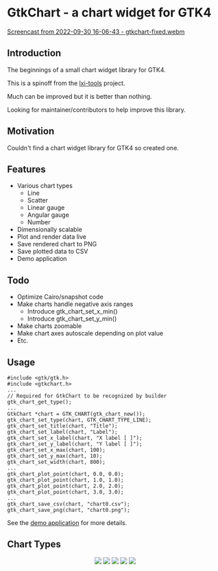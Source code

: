 # GtkChart - a chart widget for GTK4

[Screencast from 2022-09-30 16-06-43 - gtkchart-fixed.webm](https://user-images.githubusercontent.com/353407/193289610-34b59005-1bc7-4f60-ba94-ecf34d601a4b.webm)

## Introduction

The beginnings of a small chart widget library for GTK4.

This is a spinoff from the [lxi-tools](https://lxi-tools.github.io) project.

Much can be improved but it is better than nothing.

Looking for maintainer/contributors to help improve this library.

## Motivation

Couldn't find a chart widget library for GTK4 so created one.

## Features

 * Various chart types
   * Line
   * Scatter
   * Linear gauge
   * Angular gauge
   * Number
 * Dimensionally scalable
 * Plot and render data live
 * Save rendered chart to PNG
 * Save plotted data to CSV
 * Demo application

## Todo

 * Optimize Cairo/snapshot code
 * Make charts handle negative axis ranges
   * Introduce gtk\_chart\_set\_x\_min()
   * Introduce gtk\_chart\_set\_y\_min()
 * Make charts zoomable
 * Make chart axes autoscale depending on plot value
 * Etc.

## Usage

```
#include <gtk/gtk.h>
#include <gtkchart.h>
...
// Required for GtkChart to be recognized by builder
gtk_chart_get_type();
...
GtkChart *chart = GTK_CHART(gtk_chart_new());
gtk_chart_set_type(chart, GTK_CHART_TYPE_LINE);
gtk_chart_set_title(chart, "Title");
gtk_chart_set_label(chart, "Label");
gtk_chart_set_x_label(chart, "X label [ ]");
gtk_chart_set_y_label(chart, "Y label [ ]");
gtk_chart_set_x_max(chart, 100);
gtk_chart_set_y_max(chart, 10);
gtk_chart_set_width(chart, 800);
...
gtk_chart_plot_point(chart, 0.0, 0.0);
gtk_chart_plot_point(chart, 1.0, 1.0);
gtk_chart_plot_point(chart, 2.0, 2.0);
gtk_chart_plot_point(chart, 3.0, 3.0);
...
gtk_chart_save_csv(chart, "chart0.csv");
gtk_chart_save_png(chart, "chart0.png");
```

See the [demo application](demo/gtkchart-demo.c) for more details.

## Chart Types

<p align="center">
<img src="images/line.png">
<img src="images/scatter.png">
<img src="images/gauge-angular.png">
<img src="images/gauge-line.png">
<img src="images/number.png">
</p>

